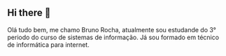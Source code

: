 ## Hi there 👋
Olá tudo bem, me chamo Bruno Rocha, atualmente sou estudande do 3° periodo do curso de sistemas de informação.
Já sou formado em técnico de informática para internet.

<!--
**BrunoMachadoDaRocha/BrunoMachadoDaRocha** is a ✨ _special_ ✨ repository because its `README.md` (this file) appears on your GitHub profile.

Here are some ideas to get you started:

- 🔭 I’m currently working on ...
- 🌱 I’m currently learning ...
- 👯 I’m looking to collaborate on ...
- 🤔 I’m looking for help with ...
- 💬 Ask me about ...
- 📫 How to reach me: ...
- 😄 Pronouns: ...
- ⚡ Fun fact: ...
-->
